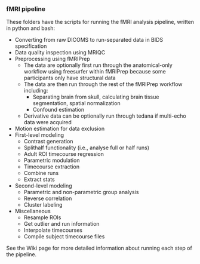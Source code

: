 ### fMRI pipeline
These folders have the scripts for running the fMRI analysis pipeline, written in python and bash:

* Converting from raw DICOMS to run-separated data in BIDS specification
* Data quality inspection using MRIQC
* Preprocessing using fMRIPrep
  * The data are optionally first run through the anatomical-only workflow using freesurfer within fMRIPrep because some participants only have structural data
  * The data are then run through the rest of the fMRIPrep workflow including:
	* Separating brain from skull, calculating brain tissue segmentation, spatial normalization
	* Confound estimation
  * Derivative data can be optionally run through tedana if multi-echo data were acquired
* Motion estimation for data exclusion
* First-level modeling
   * Contrast generation
   * Splithalf functionality (i.e., analyse full or half runs)
   * Adult ROI timecourse regression
   * Parametric modulation
   * Timecourse extraction
   * Combine runs
   * Extract stats
* Second-level modeling
  * Parametric and non-parametric group analysis
  * Reverse correlation
  * Cluster labeling
* Miscellaneous
  * Resample ROIs
  * Get outlier and run information
  * Interpolate timecourses
  * Compile subject timecourse files

See the Wiki page for more detailed information about running each step of the pipeline.
